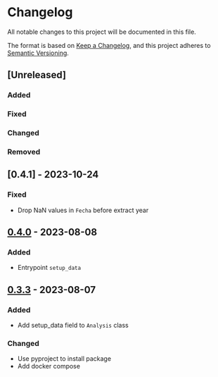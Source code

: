 # Changelog

All notable changes to this project will be documented in this file.

The format is based on [Keep a Changelog](https://keepachangelog.com/en/1.0.0/),
and this project adheres to [Semantic Versioning](https://semver.org/spec/v2.0.0.html).

## [Unreleased]

### Added

### Fixed

### Changed

### Removed

## [0.4.1] - 2023-10-24

### Fixed
- Drop NaN values in `Fecha` before extract year

## [0.4.0] - 2023-08-08

### Added

- Entrypoint `setup_data`


## [0.3.3] - 2023-08-07

### Added
- Add setup_data field to `Analysis` class

### Changed
- Use pyproject to install package
- Add docker compose

[0.4.0]: https://github.com/IslasGECI/descarga_datos/compare/v0.3.3...v0.4.0
[0.3.3]: https://github.com/IslasGECI/descarga_datos/compare/v0.3.2...v0.3.3
